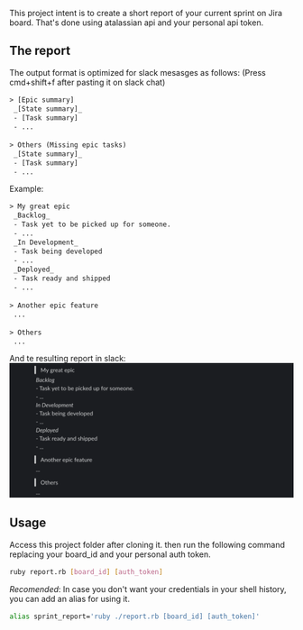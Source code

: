 
This project intent is to create a short report of your current sprint on Jira board.
That's done using atalassian api and your personal api token.

## The report

The output format is optimized for slack mesasges as follows:
(Press cmd+shift+f after pasting it on slack chat)

```
> [Epic summary]
 _[State summary]_
 - [Task summary]
 - ...

> Others (Missing epic tasks)
 _[State summary]_
 - [Task summary]
 - ...

```

Example:
```
> My great epic
 _Backlog_
 - Task yet to be picked up for someone.
 - ...
 _In Development_
 - Task being developed
 - ...
 _Deployed_
 - Task ready and shipped
 - ...

> Another epic feature
 ...

> Others
 ...
```

And te resulting report in slack:
![report in slack image](example.png)

## Usage

Access this project folder after cloning it.
then run the following command replacing your board_id and your personal auth token.

```sh
ruby report.rb [board_id] [auth_token]
```

*Recomended*: In case you don't want your credentials in your shell history, you can add an alias for using it.

```sh
alias sprint_report='ruby ./report.rb [board_id] [auth_token]'
```
